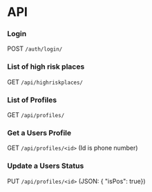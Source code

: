 # API 

### Login

POST `/auth/login/` 


### List of high risk places

GET `/api/highriskplaces/` 


### List of Profiles

GET `/api/profiles/`

### Get a Users Profile

GET `/api/profiles/<id>` (Id is phone number)

### Update a Users Status 

PUT `/api/profiles/<id>` (JSON: { "isPos": true})
